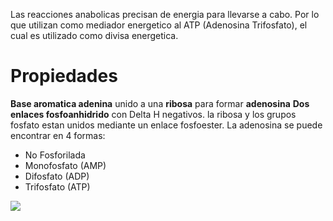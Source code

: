 Las reacciones anabolicas precisan de energia para llevarse a cabo. Por lo que utilizan como mediador energetico al ATP (Adenosina Trifosfato), el cual es utilizado como divisa energetica.

# Propiedades
**Base aromatica adenina** unido a una **ribosa** para formar **adenosina**
**Dos enlaces fosfoanhidrido** con Delta H negativos.
la ribosa y los grupos fosfato estan unidos mediante un enlace fosfoester.
La adenosina se puede encontrar en 4 formas:
- No Fosforilada
- Monofosfato (AMP)
- Difosfato (ADP)
- Trifosfato (ATP)

![](https://i.imgur.com/lrAM5bs.png)
